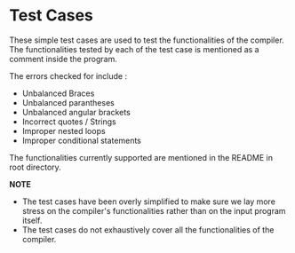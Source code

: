 # Test Cases

These simple test cases are used to test the functionalities of the compiler.<br>
The functionalities tested by each of the test case is mentioned as a comment inside the program.

The errors checked for include :
- Unbalanced Braces
- Unbalanced parantheses
- Unbalanced angular brackets
- Incorrect quotes / Strings
- Improper nested loops
- Improper conditional statements

The functionalities currently supported are mentioned in the README in root directory.

**NOTE**<br>
- The test cases have been overly simplified to make sure we lay more stress on the compiler's functionalities rather than on the input program itself.
- The test cases do not exhaustively cover all the functionalities of the compiler.